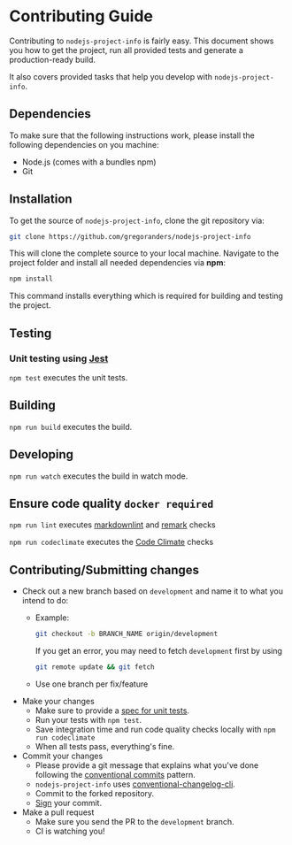 # Contributing Guide

<!--lint disable write-good-->
Contributing to `nodejs-project-info` is fairly easy. This document shows you how to
get the project, run all provided tests and generate a production-ready build.
<!--lint enable write-good-->

It also covers provided tasks that help you develop with `nodejs-project-info`.

## Dependencies

To make sure that the following instructions work, please install the following dependencies
on you machine:

- Node.js (comes with a bundles npm)
- Git

## Installation

To get the source of `nodejs-project-info`, clone the git repository via:

```sh
git clone https://github.com/gregoranders/nodejs-project-info
```

This will clone the complete source to your local machine. Navigate to the project folder
and install all needed dependencies via **npm**:

```sh
npm install
```

This command installs everything which is required for building and testing the project.

## Testing

### Unit testing using [Jest][jest-url]

`npm test` executes the unit tests.

## Building

`npm run build` executes the build.

## Developing

`npm run watch` executes the build in watch mode.

## Ensure code quality `docker required`

`npm run lint` executes [markdownlint][markdownlint-url] and [remark][remark-url] checks

`npm run codeclimate` executes the [Code Climate](docs/codeclimate.md) checks

## Contributing/Submitting changes

- Check out a new branch based on <code>development</code> and name it to what you intend to do:
  - Example:

    ```sh
    git checkout -b BRANCH_NAME origin/development
    ```

    If you get an error, you may need to fetch <code>development</code> first by using

    ```sh
    git remote update && git fetch
    ```

  - Use one branch per fix/feature
- Make your changes
  - Make sure to provide a [spec for unit tests][jest-url].
  - Run your tests with <code>npm test</code>.
  - Save integration time and run code quality checks locally with `npm run codeclimate`
  - When all tests pass, everything's fine.
- Commit your changes
  - Please provide a git message that explains what you've done
    following the [conventional commits][commit-url] pattern.
  - `nodejs-project-info` uses [conventional-changelog-cli](https://www.npmjs.com/package/conventional-changelog-cli).
  - Commit to the forked repository.
  - [Sign][sign-url] your commit.
- Make a pull request
  - Make sure you send the PR to the <code>development</code> branch.
  - CI is watching you!

[jest-url]: https://jestjs.io/
[markdownlint-url]: https://www.npmjs.com/package/markdownlint
[remark-url]: https://remark.js.org/
[commit-url]: https://www.conventionalcommits.org
[sign-url]: https://docs.github.com/en/authentication/managing-commit-signature-verification/signing-commits
